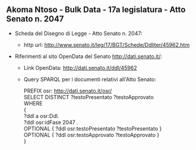 ## Akoma Ntoso - Bulk Data - 17a legislatura - Atto Senato n. 2047 ##

* Scheda del Disegno di Legge - Atto Senato n. 2047:
	* http url: http://www.senato.it/leg/17/BGT/Schede/Ddliter/45962.htm

* Riferimenti al sito OpenData del Senato http://dati.senato.it/:
	* Link OpenData: http://dati.senato.it/ddl/45962
	* Query SPARQL per i documenti relativi all'Atto Senato:

        PREFIX osr: <http://dati.senato.it/osr/>  
		SELECT DISTINCT ?testoPresentato ?testoApprovato  
		WHERE  
		{  
		    ?ddl a osr:Ddl.  
		    ?ddl osr:idFase 2047 .  
		    OPTIONAL { ?ddl osr:testoPresentato ?testoPresentato }  
		    OPTIONAL { ?ddl osr:testoApprovato ?testoApprovato }  
		}
		